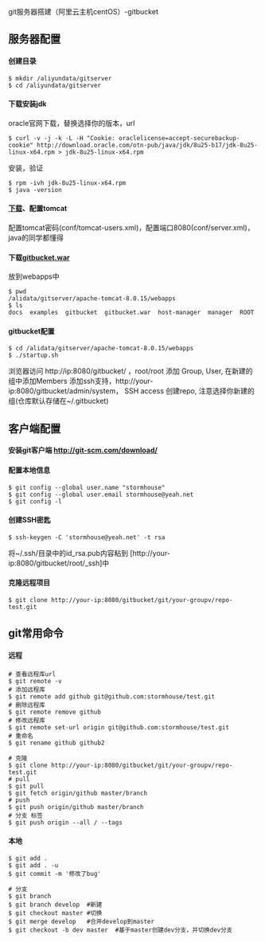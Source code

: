 git服务器搭建（阿里云主机centOS）-gitbucket

## 服务器配置
#### 创建目录

```
$ mkdir /aliyundata/gitserver
$ cd /aliyundata/gitserver
```

#### 下载安装jdk
oracle官网下载，替换选择你的版本，url

```
$ curl -v -j -k -L -H "Cookie: oraclelicense=accept-securebackup-cookie" http://download.oracle.com/otn-pub/java/jdk/8u25-b17/jdk-8u25-linux-x64.rpm > jdk-8u25-linux-x64.rpm
```

安装，验证

```
$ rpm -ivh jdk-8u25-linux-x64.rpm
$ java -version
```

#### [下载](http://ftp.meisei-u.ac.jp/mirror/apache/dist/tomcat/tomcat-8/v8.0.15/bin/apache-tomcat-8.0.15.tar.gz)、配置tomcat

配置tomcat密码(conf/tomcat-users.xml)，配置端口8080(conf/server.xml)，java的同学都懂得

#### 下载[gitbucket.war](https://github.com/takezoe/gitbucket/releases/tag/2.6)

放到webapps中

```
$ pwd
/alidata/gitserver/apache-tomcat-8.0.15/webapps
$ ls
docs  examples  gitbucket  gitbucket.war  host-manager  manager  ROOT
```

#### gitbucket配置

```
$ cd /alidata/gitserver/apache-tomcat-8.0.15/webapps
$ ./startup.sh
```
浏览器访问  http://ip:8080/gitbucket/ ，root/root
添加 Group, User, 在新建的组中添加Members
添加ssh支持，http://your-ip:8080/gitbucket/admin/system， SSH access
创建repo, 注意选择你新建的组(仓库默认存储在~/.gitbucket)

## 客户端配置
#### 安装git客户端 http://git-scm.com/download/
#### 配置本地信息
``` shell
$ git config --global user.name "stormhouse"
$ git config --global user.email stormhouse@yeah.net
$ git config -l
```
#### 创建SSH密匙
```
$ ssh-keygen -C 'stormhouse@yeah.net' -t rsa
```
将~/.ssh/目录中的id_rsa.pub内容粘到 [http://your-ip:8080/gitbucket/root/_ssh]中

#### 克隆远程项目
```
$ git clone http://your-ip:8080/gitbucket/git/your-groupv/repo-test.git
```

## git常用命令 
#### 远程
```
# 查看远程库url
$ git remote -v
# 添加远程库
$ git remote add github git@github.com:stormhouse/test.git
# 删除远程库
$ git remote remove github
# 修改远程库
$ git remote set-url origin git@github.com:stormhouse/test.git
# 重命名
$ git rename github github2

# 克隆
$ git clone http://your-ip:8080/gitbucket/git/your-groupv/repo-test.git
# pull
$ git pull
$ git fetch origin/github master/branch
# push
$ git push origin/github master/branch
# 分支 标签
$ git push origin --all / --tags
```
#### 本地
```
$ git add .
$ git add . -u
$ git commit -m '修改了bug'

# 分支
$ git branch
$ git branch develop  #新建
$ git checkout master #切换
$ git merge develop   #合并develop到master
$ git checkout -b dev master  #基于master创建dev分支，并切换dev分支
```
